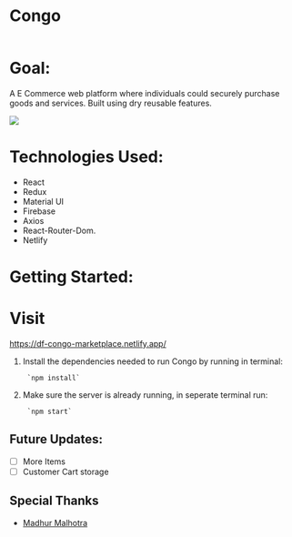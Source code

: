 # Congo


![]()




# Goal:
A E Commerce web platform where individuals could securely purchase goods and services. Built using dry reusable features. 




![](https://media.giphy.com/media/SOhOaYiqgWUcixQ93T/giphy.gif)





# Technologies Used:
- React
- Redux
- Material UI
- Firebase
- Axios
- React-Router-Dom.
- Netlify

# Getting Started:
# Visit 
 https://df-congo-marketplace.netlify.app/


1. Install the dependencies needed to run Congo by running in terminal:

        `npm install`

2. Make sure the server is already running, in seperate terminal run:
 
        `npm start`  
## Future Updates:
- [ ] More Items
- [ ] Customer Cart storage

## Special Thanks
* [Madhur Malhotra](https://www.linkedin.com/in/madhurxyz/)

